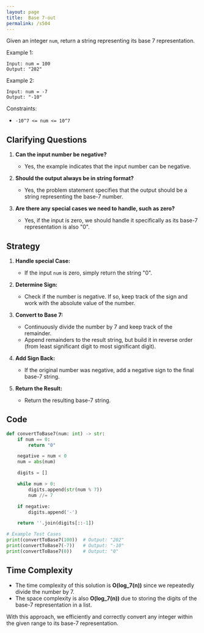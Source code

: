 ```yaml
---
layout: page
title:  Base 7-out
permalink: /s504
---
```


Given an integer `num`, return a string representing its base 7 representation.

Example 1:
```
Input: num = 100
Output: "202"
```

Example 2:
```
Input: num = -7
Output: "-10"
```

Constraints:
- `-10^7 <= num <= 10^7`

## Clarifying Questions

1. **Can the input number be negative?**
   - Yes, the example indicates that the input number can be negative.

2. **Should the output always be in string format?**
   - Yes, the problem statement specifies that the output should be a string representing the base-7 number.

3. **Are there any special cases we need to handle, such as zero?**
   - Yes, if the input is zero, we should handle it specifically as its base-7 representation is also "0".

## Strategy

1. **Handle special Case:**
   - If the input `num` is zero, simply return the string "0".
   
2. **Determine Sign:**
   - Check if the number is negative. If so, keep track of the sign and work with the absolute value of the number.
   
3. **Convert to Base 7:**
   - Continuously divide the number by 7 and keep track of the remainder.
   - Append remainders to the result string, but build it in reverse order (from least significant digit to most significant digit).

4. **Add Sign Back:**
   - If the original number was negative, add a negative sign to the final base-7 string.

5. **Return the Result:**
   - Return the resulting base-7 string.

## Code

```python
def convertToBase7(num: int) -> str:
    if num == 0:
        return "0"

    negative = num < 0
    num = abs(num)

    digits = []

    while num > 0:
        digits.append(str(num % 7))
        num //= 7

    if negative:
        digits.append('-')

    return ''.join(digits[::-1])

# Example Test Cases
print(convertToBase7(100))  # Output: "202"
print(convertToBase7(-7))   # Output: "-10"
print(convertToBase7(0))    # Output: "0"
```

## Time Complexity

- The time complexity of this solution is **O(log_7(n))** since we repeatedly divide the number by 7.
- The space complexity is also **O(log_7(n))** due to storing the digits of the base-7 representation in a list.

With this approach, we efficiently and correctly convert any integer within the given range to its base-7 representation.
